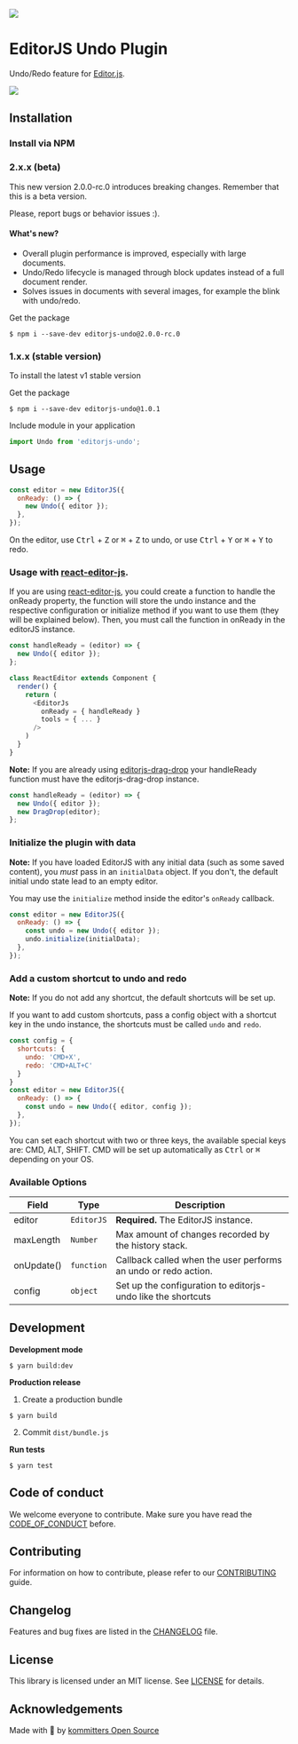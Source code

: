 ![](https://badgen.net/badge/Editor.js/v2.0/blue)

# EditorJS Undo Plugin

Undo/Redo feature for [Editor.js](https://editorjs.io).

![](assets/demo.gif)

## Installation
### Install via NPM

### 2.x.x (beta)

This new version 2.0.0-rc.0 introduces breaking changes. Remember that this is a beta version.

Please, report bugs or behavior issues :).

#### What's new?
* Overall plugin performance is improved, especially with large documents. 
* Undo/Redo lifecycle is managed through block updates instead of a full document render.
* Solves issues in documents with several images, for example the blink with undo/redo.

Get the package

```shell
$ npm i --save-dev editorjs-undo@2.0.0-rc.0
```

### 1.x.x (stable version)

To install the latest v1 stable version

Get the package

```shell
$ npm i --save-dev editorjs-undo@1.0.1
```

Include module in your application

```javascript
import Undo from 'editorjs-undo';
```

## Usage

```javascript
const editor = new EditorJS({
  onReady: () => {
    new Undo({ editor });
  },
});
```

On the editor, use <kbd>Ctrl</kbd> + <kbd>Z</kbd> or <kbd>⌘</kbd> + <kbd>Z</kbd> to undo, or use <kbd>Ctrl</kbd> + <kbd>Y</kbd> or <kbd>⌘</kbd> + <kbd>Y</kbd> to redo.

### Usage with [react-editor-js](https://github.com/Jungwoo-An/react-editor-js).

If you are using [react-editor-js](https://github.com/Jungwoo-An/react-editor-js), you could create a function to handle the onReady property, the function will store the undo instance and the respective configuration or initialize method if you want to use them (they will be explained below). Then, you must call the function in onReady in the editorJS instance.   

```javascript
const handleReady = (editor) => {
  new Undo({ editor });
};

class ReactEditor extends Component {
  render() {
    return (
      <EditorJs
        onReady = { handleReady }
        tools = { ... }
      />
    )
  }
}
```
**Note:** If you are already using [editorjs-drag-drop](https://github.com/kommitters/editorjs-drag-drop) your handleReady function must have the editorjs-drag-drop instance.

```javascript
const handleReady = (editor) => {
  new Undo({ editor });
  new DragDrop(editor);
};

```

### Initialize the plugin with data

**Note:** If you have loaded EditorJS with any initial data (such as some saved content), you _must_ pass in an `initialData` object. If you don't, the default initial undo state lead to an empty editor.

You may use the `initialize` method inside the editor's `onReady` callback.

```javascript
const editor = new EditorJS({
  onReady: () => {
    const undo = new Undo({ editor });
    undo.initialize(initialData);
  },
});
```

### Add a custom shortcut to undo and redo

**Note:** If you do not add any shortcut, the default shortcuts will be set up.

If you want to add custom shortcuts, pass a config object with a shortcut key in the undo instance, the shortcuts must be called `undo` and `redo`.

```javascript
const config = {
  shortcuts: {
    undo: 'CMD+X',
    redo: 'CMD+ALT+C'
  }
}
const editor = new EditorJS({
  onReady: () => {
    const undo = new Undo({ editor, config });
  },
});
```

You can set each shortcut with two or three keys, the available special keys are: CMD, ALT, SHIFT. CMD will be set up automatically as <kbd>Ctrl</kbd> or <kbd>⌘</kbd> depending on your OS.

### Available Options

| Field      | Type       | Description                                                    |
| ---------- | ---------- | -------------------------------------------------------------- |
| editor     | `EditorJS`   | **Required.** The EditorJS instance.                         |
| maxLength  | `Number`   | Max amount of changes recorded by the history stack.           |
| onUpdate() | `function` | Callback called when the user performs an undo or redo action. |
| config     | `object`   | Set up the configuration to editorjs-undo like the shortcuts   |


## Development

**Development mode**

```shell
$ yarn build:dev
```

**Production release**

1. Create a production bundle

```shell
$ yarn build
```

2. Commit `dist/bundle.js`

**Run tests**

```shell
$ yarn test
```

## Code of conduct
We welcome everyone to contribute. Make sure you have read the [CODE_OF_CONDUCT][coc] before.

## Contributing
For information on how to contribute, please refer to our [CONTRIBUTING][contributing] guide.

## Changelog
Features and bug fixes are listed in the [CHANGELOG][changelog] file.

## License
This library is licensed under an MIT license. See [LICENSE][license] for details.

## Acknowledgements
Made with 💙 by [kommitters Open Source](https://kommit.co)

[license]: https://github.com/kommitters/editorjs-undo/blob/master/LICENSE
[coc]: https://github.com/kommitters/editorjs-undo/blob/master/CODE_OF_CONDUCT.md
[changelog]: https://github.com/kommitters/editorjs-undo/blob/master/CHANGELOG.md
[contributing]: https://github.com/kommitters/editorjs-undo/blob/master/CONTRIBUTING.md
